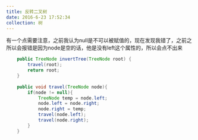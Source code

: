 ```yaml
---
title: 反转二叉树
date: 2016-6-23 17:52:34
collection: 树
---
```


有一个点需要注意，之前我认为null是不可以被赋值的，现在发现我错了，之前之所以会报错是因为node是空的话，他是没有left这个属性的，所以会点不出来

```java
    public TreeNode invertTree(TreeNode root) {
    	travel(root);
        return root;
    }
    
    public void travel(TreeNode node){
    	if(node != null){
    		TreeNode temp = node.left;
    		node.left = node.right;
    		node.right = temp;
        	travel(node.left);
        	travel(node.right);
    	}
    }
```